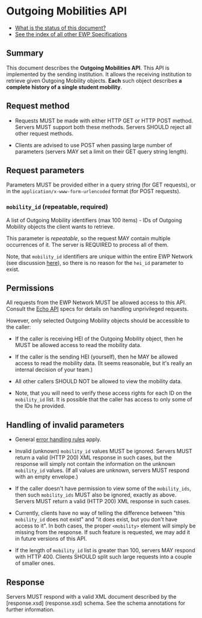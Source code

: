 Outgoing Mobilities API
=======================

* [What is the status of this document?][statuses]
* [See the index of all other EWP Specifications][develhub]


Summary
-------

This document describes the **Outgoing Mobilities API**. This API is
implemented by the sending institution. It allows the receiving institution to
retrieve given Outgoing Mobility objects. **Each** such object describes
**a complete history of a single student mobility**.


Request method
--------------

 * Requests MUST be made with either HTTP GET or HTTP POST method. Servers MUST
   support both these methods. Servers SHOULD reject all other request methods.

 * Clients are advised to use POST when passing large number of parameters
   (servers MAY set a limit on their GET query string length).


Request parameters
------------------

Parameters MUST be provided either in a query string (for GET requests), or in
the `application/x-www-form-urlencoded` format (for POST requests).


### `mobility_id` (repeatable, required)

A list of Outgoing Mobility identifiers (max 100 items) - IDs of Outgoing
Mobility objects the client wants to retrieve.

This parameter is *repeatable*, so the request MAY contain multiple occurrences
of it. The server is REQUIRED to process all of them.

Note, that `mobility_id` identifiers are unique within the entire EWP Network
(see discussion
[here](https://github.com/erasmus-without-paper/general-issues/issues/10)), so
there is no reason for the `hei_id` parameter to exist.


Permissions
-----------

All requests from the EWP Network MUST be allowed access to this API. Consult
the [Echo API][echo] specs for details on handling unprivileged requests.

However, only selected Outgoing Mobility objects should be accessible to the
caller:

 * If the caller is receiving HEI of the Outgoing Mobility object, then he MUST
   be allowed access to read the mobility data.

 * If the caller is the sending HEI (yourself), then he MAY be allowed
   access to read the mobility data. (It seems reasonable, but it's really an
   internal decision of your team.)

 * All other callers SHOULD NOT be allowed to view the mobility data.

 * Note, that you will need to verify these access rights for each ID on the
   `mobility_id` list. It is possible that the caller has access to only some
   of the IDs he provided.


Handling of invalid parameters
------------------------------

 * General [error handling rules][error-handling] apply.

 * Invalid (unknown) `mobility_id` values MUST be ignored. Servers MUST return
   a valid (HTTP 200) XML response in such cases, but the response will simply
   not contain the information on the unknown `mobility_id` values. (If all
   values are unknown, servers MUST respond with an empty envelope.)

 * If the caller doesn't have permission to view some of the `mobility_ids`,
   then such `mobility_ids` MUST also be ignored, exactly as above. Servers
   MUST return a valid (HTTP 200) XML response in such cases.

 * Currently, clients have no way of telling the difference between "this
   `mobility_id` does not exist" and "it does exist, but you don't have access
   to it". In both cases, the proper `<mobility>` element will simply be
   missing from the response. If such feature is requested, we may add it in
   future versions of this API.

 * If the length of `mobility_id` list is greater than 100, servers MAY respond
   with HTTP 400. Clients SHOULD split such large requests into a couple of
   smaller ones.


Response
--------

Servers MUST respond with a valid XML document described by the [response.xsd]
(response.xsd) schema. See the schema annotations for further information.


[develhub]: http://developers.erasmuswithoutpaper.eu/
[statuses]: https://github.com/erasmus-without-paper/ewp-specs-management#statuses
[registry-spec]: https://github.com/erasmus-without-paper/ewp-specs-api-registry
[discovery-api]: https://github.com/erasmus-without-paper/ewp-specs-api-discovery
[echo]: https://github.com/erasmus-without-paper/ewp-specs-api-echo
[error-handling]: https://github.com/erasmus-without-paper/ewp-specs-architecture#error-handling
[institutions-api]: https://github.com/erasmus-without-paper/ewp-specs-api-institutions

